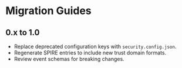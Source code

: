 # Migration Guides

## 0.x to 1.0

- Replace deprecated configuration keys with `security.config.json`.
- Regenerate SPIRE entries to include new trust domain formats.
- Review event schemas for breaking changes.
